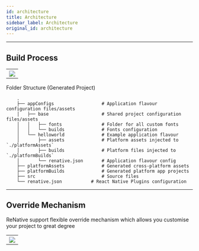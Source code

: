 ```yaml
---
id: architecture
title: Architecture
sidebar_label: Architecture
original_id: architecture
---
```


<!-- <img className="header-image" src="https://renative.org/img/ic_architecture.png" width="50" height="50" /> -->

---
## Build Process

<table>
  <tr>
    <th>
    <img src="https://renative.org/img/rnv_arch1.png" />
    </th>
  </tr>
</table>

Folder Structure (Generated Project)

```
    .
    ├── appConfigs                  # Application flavour configuration files/assets
    │   ├── base                    # Shared project configuration files/assets
    │   │   ├── fonts               # Folder for all custom fonts
    │   │   └── builds              # Fonts configuration
    │   └── helloworld              # Example application flavour
    │       ├── assets              # Platform assets injected to `./platformAssets`
    │       ├── builds              # Platform files injected to `./platformBuilds`
    │       └── renative.json       # Application flavour config
    ├── platformAssets              # Generated cross-platform assets
    ├── platformBuilds              # Generated platform app projects
    ├── src                         # Source files
    └── renative.json           # React Native Plugins configuration
```

---
## Override Mechanism

ReNative support flexible override mechanism which allows you customise your project to great degree

<table>
  <tr>
    <th>
    <img src="https://renative.org/img/rnv_arch2.png" />
    </th>
  </tr>
</table>
